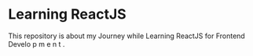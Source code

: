 # Learning ReactJS

This repository is about my Journey while Learning ReactJS for Frontend Develo p m e n t .


